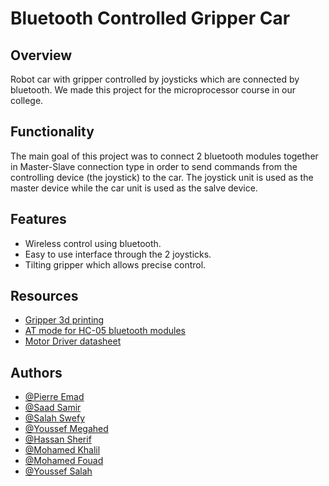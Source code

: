 # Bluetooth Controlled Gripper Car

## Overview
Robot car with gripper controlled by joysticks which are connected by bluetooth.
We made this project for the microprocessor course in our college.

## Functionality
The main goal of this project was to connect 2 bluetooth modules together in Master-Slave connection type in order to send commands from the controlling device (the joystick) to the car.
The joystick unit is used as the master device while the car unit is used as the salve device.

## Features
- Wireless control using bluetooth.
- Easy to use interface through the 2 joysticks.
- Tilting gripper which allows precise control.

## Resources
- [Gripper 3d printing](https://www.instructables.com/Arduino-Robotic-Arm-Controlled-by-Touch-Interface/)
- [AT mode for HC-05 bluetooth modules](https://www.instructables.com/AT-command-mode-of-HC-05-Bluetooth-module/)
- [Motor Driver datasheet](https://cdn-learn.adafruit.com/downloads/pdf/adafruit-motor-shield.pdf)

## Authors

- [@Pierre Emad](https://github.com/Pierre-Emad)
- [@Saad Samir](https://github.com/SaadSamir7)
- [@Salah Swefy](https://github.com/SalahMSwefy)
- [@Youssef Megahed](https://github.com/Bor3y9)
- [@Hassan Sherif](https://github.com/hassan17996)
- [@Mohamed Khalil](https://github.com/Bigkhil)
- [@Mohamed Fouad](https://www.linkedin.com/in/mohamed-fouad-a88357219/)
- [@Youssef Salah](https://www.linkedin.com/in/youssef-salah-484345233/)
